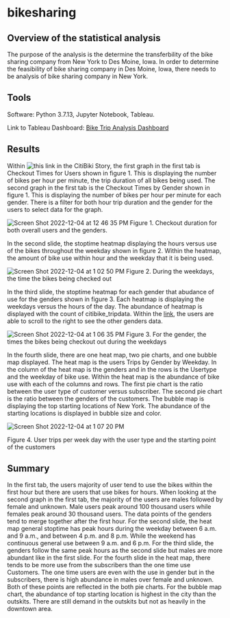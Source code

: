 # bikesharing
## Overview of the statistical analysis
The purpose of the analysis is the determine the transferbility of the bike sharing company from New York to Des Moine, Iowa. In order to determine the feasibility of bike sharing company in Des Moine, Iowa, there needs to be analysis of bike sharing company in New York. 

## Tools
Software:  Python 3.7.13, Jupyter Notebook, Tableau.

Link to Tableau Dashboard: [Bike Trip Analysis Dashboard](https://public.tableau.com/app/profile/nathalie.ouellette/viz/Module15_16696000579440/NYCStory)

## Results
Within ![this link](https://public.tableau.com/app/profile/nathalie.ouellette/viz/Challenge15_16701758384700/CitiBikiStory?publish=yes) in the CitiBiki Story, the first graph in the first tab is Checkout Times for Users shown in figure 1. This is displaying the number of bikes per hour per minute, the trip duration of all bikes being used. The second graph in the first tab is the Checkout Times by Gender shown in figure 1. This is displaying the number of bikes per hour per minute for each gender. There is a filter for both hour trip duration and the gender for the users to select data for the graph. 

![Screen Shot 2022-12-04 at 12 46 35 PM](https://user-images.githubusercontent.com/110945895/205506796-a600fea5-ce50-46ea-a250-35a124244209.png)
Figure 1. Checkout duration for both overall users and the genders.  

In the second slide, the stoptime heatmap displaying the hours versus use of the bikes throughout the weekday shown in figure 2. Within the heatmap, the amount of bike use within hour and the weekday that it is being used. 

![Screen Shot 2022-12-04 at 1 02 50 PM](https://user-images.githubusercontent.com/110945895/205507579-ba28b1f7-8bb0-469a-a08f-28257782e879.png)
Figure 2. During the weekdays, the time the bikes being checked out

In the third slide, the stoptime heatmap for each gender that abudance of use for the genders shown in figure 3. Each heatmap is displaying the weekdays versus the hours of the day. The abundance of heatmap is displayed with the count of citibike_tripdata. Within the [link](https://public.tableau.com/app/profile/nathalie.ouellette/viz/Challenge15_16701758384700/CitiBikiStory?publish=yes), the users are able to scroll to the right to see the other genders data. 

![Screen Shot 2022-12-04 at 1 06 35 PM](https://user-images.githubusercontent.com/110945895/205507748-483d4056-e43f-4ea5-a1ff-03faffbaf89f.png)
Figure 3. For the gender, the times the bikes being checkout out during the weekdays

In the fourth slide, there are one heat map, two pie charts, and one bubble map displayed. The heat map is the users Trips by Gender by Weekday. In the column of the heat map is the genders and in the rows is the Usertype and the weekday of bike use. Within the heat map is the abundance of bike use with each of the columns and rows. The first pie chart is the ratio between the user type of customer versus subscriber. The second pie chart is the ratio between the genders of the customers. The bubble map is displaying the top starting locations of New York. The abundance of the starting locations is displayed in bubble size and color. 

![Screen Shot 2022-12-04 at 1 07 20 PM](https://user-images.githubusercontent.com/110945895/205507790-964ab753-eb89-4d88-8c09-8f98bdea555a.png)

Figure 4. User trips per week day with the user type and the starting point of the customers
## Summary
In the first tab, the users majority of user tend to use the bikes within the first hour but there are users that use bikes for hours. When looking at the second graph in the first tab, the majority of the users are males followed by female and unknown. Male users peak around 100 thousand users while females peak around 30 thousand users. The data points of the genders tend to merge together after the first hour. For the second slide, the heat map general stoptime has peak hours during the weekday between 6 a.m. and 9 a.m., and between 4 p.m. and 8 p.m. While the weekend has continuous general use between 9 a.m. and 6 p.m. For the third slide, the genders follow the same peak hours as the second slide but males are more abundant like in the first slide. For the fourth slide in the heat map, there tends to be more use from the subscribers than the one time use Customers. The one time users are even with the use in gender but in the subscribers, there is high abundance in males over female and unknown. Both of these points are reflected in the both pie charts. For the bubble map chart, the abundance of top starting location is highest in the city than the outskits. There are still demand in the outskits but not as heavily in the downtown area. 
